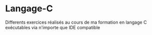 # Langage-C
Differents exercices réalisés au cours de ma formation en langage C exécutables via n'importe que IDE compatible
